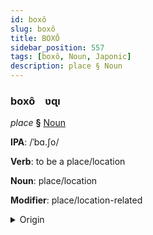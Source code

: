 ```yaml
---
id: boxô
slug: boxô
title: BOXÔ
sidebar_position: 557
tags: [boxô, Noun, Japonic]
description: place § Noun
---
```


### boxô&emsp;<span kind="abugida">ʋɋı</span>

*place* **§** [Noun](../../tags/Noun)

**IPA**: /ˈbɑ.ʃo/

**Verb**: to be a place/location

**Noun**: place/location

**Modifier**: place/location-related

<details>
    <summary>Origin</summary>
    Japanese ばしょ basho [ba̠ɕo̞]<br/>
    <em>Japonic Language Family</em>
</details>